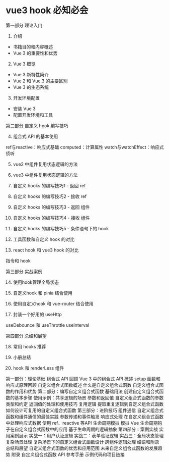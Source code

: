 # vue3 hook 必知必会

第一部分 理论入门

1. 介绍
 - 书籍目的和内容概述
 - Vue 3 的重要性和优势
2. Vue 3 概览
 - Vue 3 新特性简介
 - Vue 2 和 Vue 3 的主要区别
 - Vue 3 的生态系统
3. 开发环境配置
 - 安装 Vue 3
 - 配置开发环境和工具

第二部分 自定义 hook 编写技巧

4. 组合式 API 的基本使用

ref与reactive：响应式基础
computed：计算属性
watch与watchEffect：响应式侦听

5. vue2 中组件复用状态逻辑的方法

6. vue3 中组件复用状态逻辑的方法

7. 自定义 hooks 的编写技巧1 - 返回 ref

8. 自定义 hooks 的编写技巧2 - 接收 ref

9. 自定义 hooks 的编写技巧3 - 返回 组件

10. 自定义 hooks 的编写技巧4 - 接收 组件

11. 自定义 hooks 的编写技巧5 - 条件语句下的 hook

12. 工具函数和自定义 hook 的对比

13. react hook 和 vue3 hook 的对比

指令和 hook

第三部分 实战案例

14. 使用hook管理全局状态

15. 自定义hook 和 pinia 结合使用

16. 使用自定义hook 和 vue-router 结合使用

17. 封装一个好用的 useHttp

useDebounce 和 useThrottle useInterval

第四部分 总结和展望

18. 常用 hooks 推荐

19. 小册总结

20. hook 和 renderLess 组件


第一部分：理论基础
组合式 API 回顾
Vue 3 中的组合式 API 概述
setup 函数和响应式原理回顾
自定义组合式函数概述
什么是自定义组合式函数
自定义组合式函数的作用和优势
第二部分：编写自定义组合式函数
基础用法
创建自定义组合式函数的基本步骤
使用示例：共享逻辑的场景
参数和返回值
自定义组合式函数的参数类型和约定
返回值的处理和使用技巧
复用逻辑
提取重复逻辑到自定义组合式函数
如何设计可复用的自定义组合式函数
第三部分：进阶技巧
组件通信
自定义组合式函数和组件通信的最佳实践
参数传递和事件触发
响应式处理
在自定义组合式函数中处理响应式数据
使用 ref、reactive 等API
生命周期模拟
模拟 Vue 生命周期钩子在自定义组合式函数中的应用
基于生命周期的逻辑抽象
第四部分：案例实战
实用案例展示
实战一：用户认证逻辑
实战二：表单验证逻辑
实战三：全局状态管理
复杂场景处理
复杂场景下的自定义组合式函数设计
跨组件逻辑处理
结语和附录
总结和展望
自定义组合式函数的优势和应用范围
未来自定义组合式函数的发展趋势
附录
自定义组合式函数 API 参考手册
示例代码和项目链接
